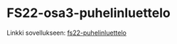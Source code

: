# FS22-osa3-puhelinluettelo

Linkki sovellukseen: [fs22-puhelinluettelo](http://fs22-puhelinluettelo.herokuapp.com/api/persons)
